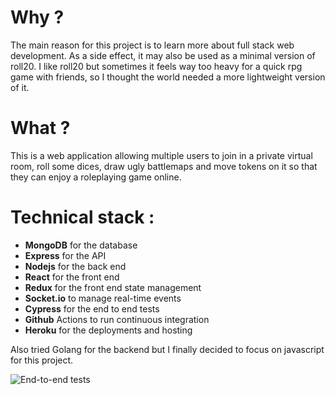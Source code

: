 # Why ?

The main reason for this project is to learn more about full stack web development. As a side effect, it may also be used as a minimal version of roll20. I like roll20 but sometimes it feels way too heavy for a quick rpg game with friends, so I thought the world needed a more lightweight version of it.

# What ?

This is a web application allowing multiple users to join in a private virtual room, roll some dices, draw ugly battlemaps and move tokens on it so that they can enjoy a roleplaying game online.

# Technical stack :

- **MongoDB** for the database
- **Express** for the API
- **Nodejs** for the back end
- **React** for the front end
- **Redux** for the front end state management
- **Socket.io** to manage real-time events
- **Cypress** for the end to end tests
- **Github** Actions to run continuous integration
- **Heroku** for the deployments and hosting

Also tried Golang for the backend but I finally decided to focus on javascript for this project.

![End-to-end tests](https://github.com/gmrdn/rpgbattlemap/workflows/End-to-end%20tests/badge.svg?branch=master)
